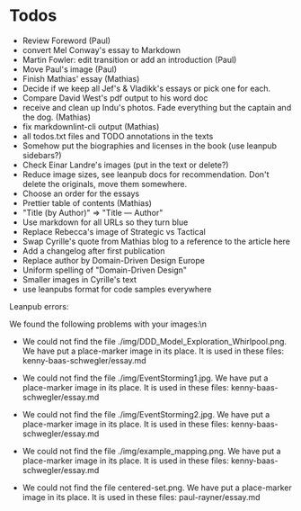 # Todos

- Review Foreword (Paul)
- convert Mel Conway's essay to Markdown
- Martin Fowler: edit transition or add an introduction (Paul)
- Move Paul's image (Paul)
- Finish Mathias' essay (Mathias)
- Decide if we keep all Jef's & Vladikk's essays or pick one for each.
- Compare David West's pdf output to his word doc
- receive and clean up Indu's photos. Fade everything but the captain and the dog. (Mathias)
- fix markdownlint-cli output (Mathias)
- all todos.txt files and TODO annotations in the texts 
- Somehow put the biographies and licenses in the book (use leanpub sidebars?)
- Check Einar Landre's images (put in the text or delete?)
- Reduce image sizes, see leanpub docs for recommendation. Don't delete the originals, move them somewhere. 
- Choose an order for the essays
- Prettier table of contents (Mathias)
- "Title (by Author)" => "Title — Author"
- Use markdown for all URLs so they turn blue
- Replace Rebecca's image of Strategic vs Tactical
- Swap Cyrille's quote from Mathias blog to a reference to the article here
- Add a changelog after first publication
- Replace author by Domain-Driven Design Europe
- Uniform spelling of "Domain-Driven Design" 
- Smaller images in Cyrille's text
- use leanpubs format for code samples everywhere

Leanpub errors:

We found the following problems with your images:\n
- We could not find the file ./img/DDD_Model_Exploration_Whirlpool.png. We have put a place-marker image in its place. It is used in these files: kenny-baas-schwegler/essay.md

- We could not find the file ./img/EventStorming1.jpg. We have put a place-marker image in its place. It is used in these files: kenny-baas-schwegler/essay.md

- We could not find the file ./img/EventStorming2.jpg. We have put a place-marker image in its place. It is used in these files: kenny-baas-schwegler/essay.md

- We could not find the file ./img/example_mapping.png. We have put a place-marker image in its place. It is used in these files: kenny-baas-schwegler/essay.md

- We could not find the file centered-set.png. We have put a place-marker image in its place. It is used in these files: paul-rayner/essay.md
